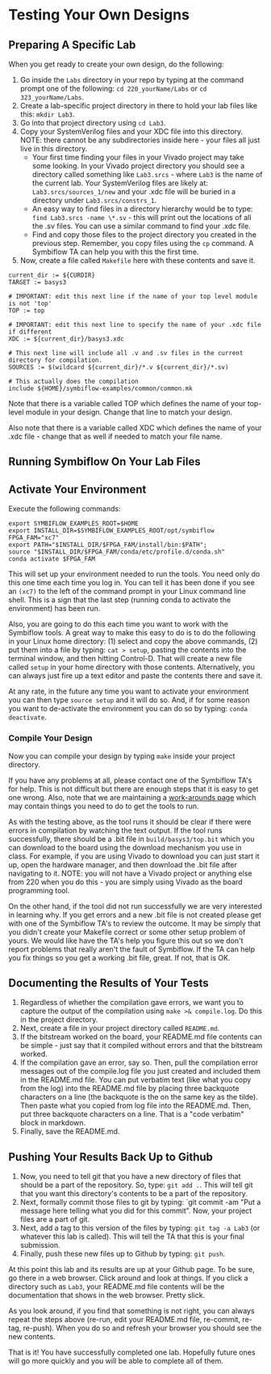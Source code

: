 # Testing Your Own Designs

## Preparing A Specific Lab
When you get ready to create your own design, do the following:
1. Go inside the `Labs` directory in your repo by typing at the command prompt one of the following: `cd 220_yourName/Labs` or `cd 323_yourName/Labs`.
2. Create a lab-specific project directory in there to hold your lab files like this: `mkdir Lab3`.  
3. Go into that project directory using `cd Lab3`.
4. Copy your SystemVerilog files and your XDC file into this directory.  NOTE: there cannot be any subdirectories inside here - your files all just live in this directory.  
    - Your first time finding your files in your Vivado project may take some looking.  In your Vivado project directory you should see a directory called something like `Lab3.srcs` - where `Lab3` is the name of the current lab.  Your SystemVerilog files are likely at: `Lab3.srcs/sources_1/new` and your .xdc file will be buried in a directory under `Lab3.srcs/constrs_1`.  
    - An easy way to find files in a directory hierarchy would be to type: `find Lab3.srcs -name \*.sv` - this will print out the locations of all the .sv files.  You can use a similar command to find your .xdc file.
    - Find and copy those files to the project directory you created in the previous step.   Remember, you copy files using the `cp` command.  A Symbiflow TA can help you with this the first time. 
5. Now, create a file called `Makefile` here with these contents and save it.
```
current_dir := ${CURDIR}
TARGET := basys3

# IMPORTANT: edit this next line if the name of your top level module is not 'top'
TOP := top

# IMPORTANT: edit this next line to specify the name of your .xdc file if different
XDC := ${current_dir}/basys3.xdc

# This next line will include all .v and .sv files in the current directory for compilation.
SOURCES := $(wildcard ${current_dir}/*.v ${current_dir}/*.sv)

# This actually does the compilation
include ${HOME}/symbiflow-examples/common/common.mk
```

Note that there is a variable called TOP which defines the name of your top-level module in your design.  Change that line to match your design.

Also note that there is a variable called XDC which defines the name of your .xdc file - change that as well if needed to match your file name.
## Running Symbiflow On Your Lab Files

## Activate Your Environment
Execute the following commands:

```
export SYMBIFLOW_EXAMPLES_ROOT=$HOME
export INSTALL_DIR=$SYMBIFLOW_EXAMPLES_ROOT/opt/symbiflow
FPGA_FAM="xc7"
export PATH="$INSTALL_DIR/$FPGA_FAM/install/bin:$PATH";
source "$INSTALL_DIR/$FPGA_FAM/conda/etc/profile.d/conda.sh"
conda activate $FPGA_FAM
```

This will set up your environment needed to run the tools.  You need only do this one time each time you log in.  You can tell it has been done if you see an `(xc7)` to the left of the command prompt in your Linux command line shell.  This is a sign that the last step (running conda to activate the environment) has been run.

Also, you are going to do this each time you want to work with the Symbiflow tools.  A great way to make this easy to do is to do the following in your Linux home directory: (1) select and copy the above commands, (2) put them into a file by typing:  `cat > setup`, pasting the contents into the terminal window, and then hitting Control-D.  That will create a new file called `setup` in your home directory with those contents.  Alternatively, you can always just fire up a text editor and paste the contents there and save it.  

At any rate, in the future any time you want to activate your environment you can then type `source setup` and it will do so.  And, if for some reason you want to de-activate the environment you can do so by typing: `conda deactivate`.  
### Compile Your Design
Now you can compile your design by typing `make` inside your project directory.  

If you have any problems at all, please contact one of the Symbiflow TA's for help.  This is not difficult but there are enough steps that it is easy to get one wrong.  Also, note that we are maintaining a [work-arounds page](../WorkArounds.md) which may contain things you need to do to get the tools to run. 

As with the testing above, as the tool runs it should be clear if there were errors in compilation by watching the text output.  If the tool runs successfully, there should be a .bit file in `build/basys3/top.bit` which you can download to the board using the download mechanism you use in class.  For example, if you are using Vivado to download you can just start it up, open the hardware manager, and then download the .bit file after navigating to it.  NOTE: you will not have a Vivado project or anything else from 220 when you do this - you are simply using Vivado as the board programming tool.

On the other hand, if the tool did not run successfully we are very interested in learning why.  If you get errors and a new .bit file is not created please get with one of the Symbiflow TA's to review the outcome.  It may be simply that you didn't create your Makefile correct or some other setup problem of yours.  We would like have the TA's help you figure this out so we don't report problems that really aren't the fault of Symbiflow.  If the TA can help you fix things so you get a working .bit file, great.  If not, that is OK.

## Documenting the Results of Your Tests
1. Regardless of whether the compilation gave errors, we want you to capture the output of the compilation using `make >& compile.log`.  Do this in the project directory.
2. Next, create a file in your project directory called `README.md`.  
3. If the bitstream worked on the board, your README.md file contents can be simple - just say that it compiled without errors and that the bitstream worked.
4. If the compilation gave an error, say so.  Then, pull the compilation error messages out of the compile.log file you just created and included them in the README.md file.  You can put verbatim text (like what you copy from the log) into the README.md file by placing three backquote characters on a line (the backquote is the on the same key as the tilde).  Then paste what you copied from log file into the README.md.  Then, put three backquote characters on a line.  That is a "code verbatim" block in markdown. 
5. Finally, save the README.md.

## Pushing Your Results Back Up to Github
1. Now, you need to tell git that you have a new directory of files that should be a part of the repository.  So, type: `git add .`.  This will tell git that you want this directory's contents to be a part of the repository.
2. Next, formally commit those files to git by typing: `git commit -am "Put a message here telling what you did for this commit".  Now, your project files are a part of git.
3. Next, add a tag to this version of the files by typing: `git tag -a Lab3` (or whatever this lab is called).  This will tell the TA that this is your final submission.
4. Finally, push these new files up to Github by typing: `git push`.

At this point this lab and its results are up at your Github page.  To be sure, go there in a web browser.  Click around and look at things.  If you click a directory such as `Lab3`, your README.md file contents will be the documentation that shows in the web browser.  Pretty slick.

As you look around, if you find that something is not right, you can always repeat the steps above (re-run, edit your README.md file, re-commit, re-tag, re-push).  When you do so and refresh your browser you should see the new contents.

That is it!  You have successfully completed one lab.  Hopefully future ones will go more quickly and you will be able to complete all of them.
